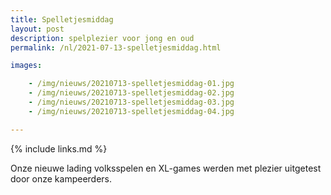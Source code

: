 ```yaml
---
title: Spelletjesmiddag
layout: post
description: spelplezier voor jong en oud
permalink: /nl/2021-07-13-spelletjesmiddag.html

images:   

    - /img/nieuws/20210713-spelletjesmiddag-01.jpg
    - /img/nieuws/20210713-spelletjesmiddag-02.jpg
    - /img/nieuws/20210713-spelletjesmiddag-03.jpg
    - /img/nieuws/20210713-spelletjesmiddag-04.jpg

---
```


{% include links.md %}

Onze nieuwe lading volksspelen en XL-games werden met plezier uitgetest door onze kampeerders.
